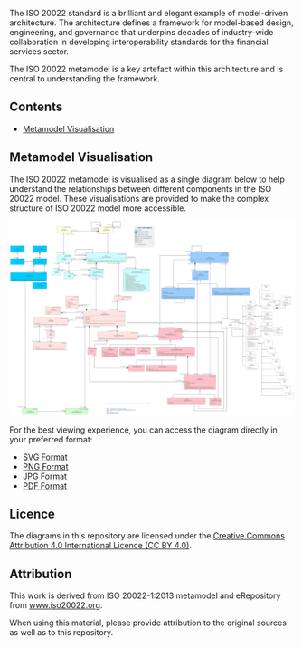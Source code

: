 The ISO 20022 standard is a brilliant and elegant example of model-driven architecture. The architecture defines a framework for model-based design, engineering, and governance that underpins decades of industry-wide collaboration in developing interoperability standards for the financial services sector.

The ISO 20022 metamodel is a key artefact within this architecture and is central to understanding the framework.

## Contents

- [Metamodel Visualisation](docs/metamodel/metamodel.md)

## Metamodel Visualisation

The ISO 20022 metamodel is visualised as a single diagram below to help understand the relationships between different components in the ISO 20022 model. These visualisations are provided to make the complex structure of ISO 20022 model more accessible.

![ISO 20022 Metamodel](./docs/metamodel/images/ISO20022_2013-metamodel-visualisation.svg)

For the best viewing experience, you can access the diagram directly in your preferred format:
- [SVG Format](./docs/metamodel/images/ISO20022_2013-metamodel-visualisation.svg)
- [PNG Format](./docs/metamodel/images/ISO20022_2013-metamodel-visualisation.png)
- [JPG Format](./docs/metamodel/images/ISO20022_2013-metamodel-visualisation.jpg)
- [PDF Format](./docs/metamodel/images/ISO20022_2013-metamodel-visualisation.pdf)

## Licence

The diagrams in this repository are licensed under the [Creative Commons Attribution 4.0 International Licence (CC BY 4.0)](https://creativecommons.org/licenses/by/4.0/).

## Attribution

This work is derived from ISO 20022-1:2013 metamodel and eRepository from www.iso20022.org.

When using this material, please provide attribution to the original sources as well as to this repository.
